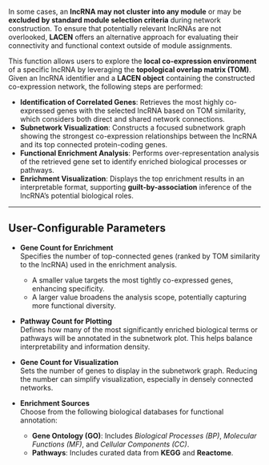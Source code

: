 In some cases, an **lncRNA may not cluster into any module** or may be **excluded by standard module selection criteria** during network construction. To ensure that potentially relevant lncRNAs are not overlooked, **LACEN** offers an alternative approach for evaluating their connectivity and functional context outside of module assignments.

This function allows users to explore the **local co-expression environment** of a specific lncRNA by leveraging the **topological overlap matrix (TOM)**. Given an lncRNA identifier and a **LACEN object** containing the constructed co-expression network, the following steps are performed:

- **Identification of Correlated Genes**: Retrieves the most highly co-expressed genes with the selected lncRNA based on TOM similarity, which considers both direct and shared network connections.
- **Subnetwork Visualization**: Constructs a focused subnetwork graph showing the strongest co-expression relationships between the lncRNA and its top connected protein-coding genes.
- **Functional Enrichment Analysis**: Performs over-representation analysis of the retrieved gene set to identify enriched biological processes or pathways.
- **Enrichment Visualization**: Displays the top enrichment results in an interpretable format, supporting **guilt-by-association** inference of the lncRNA’s potential biological roles.

---

## User-Configurable Parameters

- **Gene Count for Enrichment**  
  Specifies the number of top-connected genes (ranked by TOM similarity to the lncRNA) used in the enrichment analysis.  
  - A smaller value targets the most tightly co-expressed genes, enhancing specificity.  
  - A larger value broadens the analysis scope, potentially capturing more functional diversity.

- **Pathway Count for Plotting**  
  Defines how many of the most significantly enriched biological terms or pathways will be annotated in the subnetwork plot. This helps balance interpretability and information density.

- **Gene Count for Visualization**  
  Sets the number of genes to display in the subnetwork graph. Reducing the number can simplify visualization, especially in densely connected networks.

- **Enrichment Sources**  
  Choose from the following biological databases for functional annotation:  
  - **Gene Ontology (GO)**: Includes *Biological Processes (BP)*, *Molecular Functions (MF)*, and *Cellular Components (CC)*.  
  - **Pathways**: Includes curated data from **KEGG** and **Reactome**.